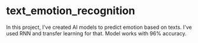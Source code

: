 # text_emotion_recognition
In this project, I've created AI models to predict emotion based on texts. I've used RNN and transfer learning for that. Model works with 96% accuracy.
